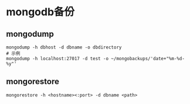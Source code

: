 # mongodb备份

## mongodump
```shell script
mongodump -h dbhost -d dbname -o dbdirectory
# 示例
mongodump -h localhost:27017 -d test -o ~/mongobackups/'date+"%m-%d-%y"'

```

## mongorestore

```shell script
mongorestore -h <hostname><:port> -d dbname <path>
```
